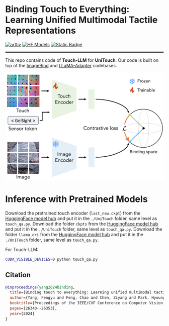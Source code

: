 # Binding Touch to Everything: Learning Unified Multimodal Tactile Representations
[![arXiv](https://img.shields.io/badge/arXiv-2401.18084-df2a2a.svg)](https://arxiv.org/abs/2401.18084)
[![HF Models](https://img.shields.io/badge/%F0%9F%A4%97-Models-yellow)](https://huggingface.co/chfeng/Touch-LLM)
[![Static Badge](https://img.shields.io/badge/Project-Page-a)](https://cfeng16.github.io/UniTouch/)

<hr style="border: 2px solid gray;"></hr>

This repo contains code of **Touch-LLM** for **UniTouch**.
Our code is built on top of the [ImageBind](https://github.com/facebookresearch/ImageBind) and [LLaMA-Adapter](https://github.com/OpenGVLab/LLaMA-Adapter) codebases.

![UniTouch model](images/unitouch-method.png)

# Inference with Pretrained Models

Download the pretrained touch encoder (`last_new.ckpt`) from the [HuggingFace model hub](https://huggingface.co/chfeng/Touch-LLM) and put it in the `./UniTouch` folder, same level as `touch_qa.py`.
Download the folder `ckpts` from the [HuggingFace model hub](https://huggingface.co/chfeng/Touch-LLM) and put it in the `./UniTouch` folder, same level as `touch_qa.py`.
Download the folder `llama_ori` from the [HuggingFace model hub](https://huggingface.co/chfeng/Touch-LLM) and put it in the `./UniTouch` folder, same level as `touch_qa.py`.


For Touch-LLM:
```bash
CUDA_VISIBLE_DEVICES=0 python touch_qa.py
```


## Citation

```bibtex
@inproceedings{yang2024binding,
  title={Binding touch to everything: Learning unified multimodal tactile representations},
  author={Yang, Fengyu and Feng, Chao and Chen, Ziyang and Park, Hyoungseob and Wang, Daniel and Dou, Yiming and Zeng, Ziyao and Chen, Xien and Gangopadhyay, Rit and Owens, Andrew and others},
  booktitle={Proceedings of the IEEE/CVF Conference on Computer Vision and Pattern Recognition},
  pages={26340--26353},
  year={2024}
}
```
